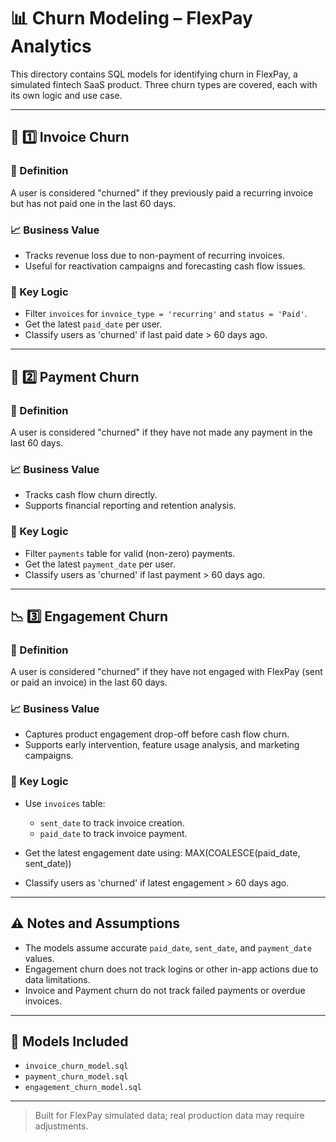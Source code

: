 # 📊 Churn Modeling – FlexPay Analytics

This directory contains SQL models for identifying churn in FlexPay, a simulated fintech SaaS product. Three churn types are covered, each with its own logic and use case.

---

## 🔄 1️⃣ Invoice Churn

### 📘 Definition
A user is considered "churned" if they previously paid a recurring invoice but has not paid one in the last 60 days.

### 📈 Business Value
- Tracks revenue loss due to non-payment of recurring invoices.
- Useful for reactivation campaigns and forecasting cash flow issues.

### 🧠 Key Logic
- Filter `invoices` for `invoice_type = 'recurring'` and `status = 'Paid'`.
- Get the latest `paid_date` per user.
- Classify users as 'churned' if last paid date > 60 days ago.

---

## 💸 2️⃣ Payment Churn

### 📘 Definition
A user is considered "churned" if they have not made any payment in the last 60 days.

### 📈 Business Value
- Tracks cash flow churn directly.
- Supports financial reporting and retention analysis.

### 🧠 Key Logic
- Filter `payments` table for valid (non-zero) payments.
- Get the latest `payment_date` per user.
- Classify users as 'churned' if last payment > 60 days ago.

---

## 📉 3️⃣ Engagement Churn

### 📘 Definition
A user is considered "churned" if they have not engaged with FlexPay (sent or paid an invoice) in the last 60 days.

### 📈 Business Value
- Captures product engagement drop-off before cash flow churn.
- Supports early intervention, feature usage analysis, and marketing campaigns.

### 🧠 Key Logic
- Use `invoices` table:
  - `sent_date` to track invoice creation.
  - `paid_date` to track invoice payment.
- Get the latest engagement date using:
MAX(COALESCE(paid_date, sent_date))

- Classify users as 'churned' if latest engagement > 60 days ago.

---

## ⚠️ Notes and Assumptions
- The models assume accurate `paid_date`, `sent_date`, and `payment_date` values.
- Engagement churn does not track logins or other in-app actions due to data limitations.
- Invoice and Payment churn do not track failed payments or overdue invoices.

---

## 📂 Models Included
- `invoice_churn_model.sql`
- `payment_churn_model.sql`
- `engagement_churn_model.sql`

---

> Built for FlexPay simulated data; real production data may require adjustments.

